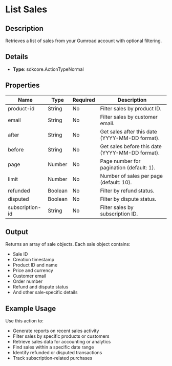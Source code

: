 # List Sales

## Description

Retrieves a list of sales from your Gumroad account with optional filtering.

## Details

- **Type**: sdkcore.ActionTypeNormal

## Properties

| Name            | Type    | Required | Description                                     |
| --------------- | ------- | -------- | ----------------------------------------------- |
| product-id      | String  | No       | Filter sales by product ID.                     |
| email           | String  | No       | Filter sales by customer email.                 |
| after           | String  | No       | Get sales after this date (YYYY-MM-DD format).  |
| before          | String  | No       | Get sales before this date (YYYY-MM-DD format). |
| page            | Number  | No       | Page number for pagination (default: 1).        |
| limit           | Number  | No       | Number of sales per page (default: 10).         |
| refunded        | Boolean | No       | Filter by refund status.                        |
| disputed        | Boolean | No       | Filter by dispute status.                       |
| subscription-id | String  | No       | Filter sales by subscription ID.                |

## Output

Returns an array of sale objects. Each sale object contains:

- Sale ID
- Creation timestamp
- Product ID and name
- Price and currency
- Customer email
- Order number
- Refund and dispute status
- And other sale-specific details

## Example Usage

Use this action to:

- Generate reports on recent sales activity
- Filter sales by specific products or customers
- Retrieve sales data for accounting or analytics
- Find sales within a specific date range
- Identify refunded or disputed transactions
- Track subscription-related purchases
